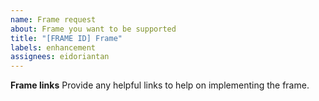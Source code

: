 ```yaml
---
name: Frame request
about: Frame you want to be supported
title: "[FRAME ID] Frame"
labels: enhancement
assignees: eidoriantan
---
```


**Frame links**
Provide any helpful links to help on implementing the frame.
